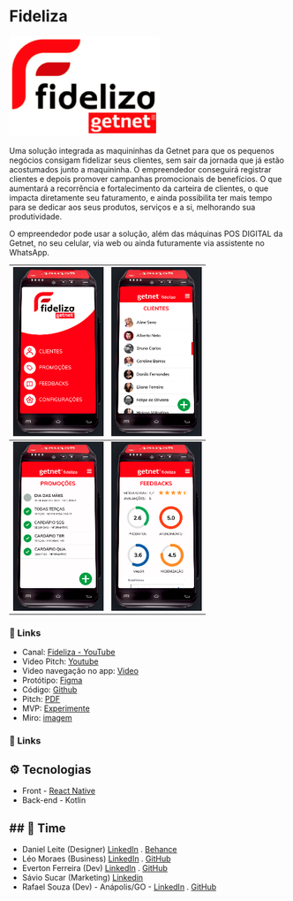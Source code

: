 # Fideliza

![](images/logo-fideliza-getnet.png)

Uma solução integrada as maquininhas da Getnet para que os pequenos negócios consigam fidelizar seus clientes, sem sair da jornada que já estão acostumados junto a maquininha. O empreendedor conseguirá registrar clientes e depois promover campanhas promocionais de benefícios. O que aumentará a recorrência e fortalecimento da carteira de clientes, o que impacta diretamente seu faturamento, e ainda possibilita ter mais tempo para se dedicar aos seus produtos, serviços e a si, melhorando sua produtividade.

O empreendedor pode usar a solução, além das máquinas POS DIGITAL da Getnet, no seu celular, via web ou ainda futuramente via assistente no WhatsApp.

| ![](images/mini01.png) | ![](images/mini02.png) |
| --------------------------------------------------------- | --------------------------------------------------------- |
| ![](images/mini03.png) | ![](images/mini04.png) |

### 🔗 Links

- Canal: [Fideliza - YouTube](https://www.youtube.com/channel/UCHwZAhE024bWT-EsHsqX_pw)
- Video Pitch: [Youtube](https://youtu.be/XJq6T10gtzk)
- Video navegação no app: [Video](https://youtu.be/I8jdwIxajNs)
- Protótipo: [Figma](https://www.figma.com/proto/5DgVVpFgIACodRrhqOtjNX/GETNET?node-id=0%3A1)
- Código: [Github](https://github.com/GETNET-Fideliza/fideliza)
- Pitch: [PDF](https://storage.googleapis.com/shawee-production.appspot.com/shawee/projectfiles/9bb091c6-017f-4c94-a807-26e873534b88.pdf)
- MVP: [Experimente](https://getnet.web.app)
- Miro:  [imagem](images/miro.png)

### 🔗 Links

## ⚙ Tecnologias

- Front - [React Native](https://reactjs.org/)
- Back-end - Kotlin

## ## 💪 Time

- Daniel Leite (Designer) [LinkedIn](https://www.linkedin.com/in/daniel-leite-aa17b843/) . [Behance](https://www.behance.net/danielrodrigo)
- Léo Moraes (Business) [LinkedIn](https://www.linkedin.com/in/leohmoraes/) . [GitHub](https://github.com/leohmoraes)
- Everton Ferreira (Dev) [LinkedIn](https://www.linkedin.com/in/evertonferreira96/) . [GitHub](https://github.com/evertonferreira96)
- Sávio Sucar (Marketing) [Linkedin](https://www.linkedin.com/in/diagosucar/)
- Rafael Souza (Dev) - Anápolis/GO - [LinkedIn](https://www.linkedin.com/in/rafaelbleidi/) . [GitHub](https://github.com/bleidi)
